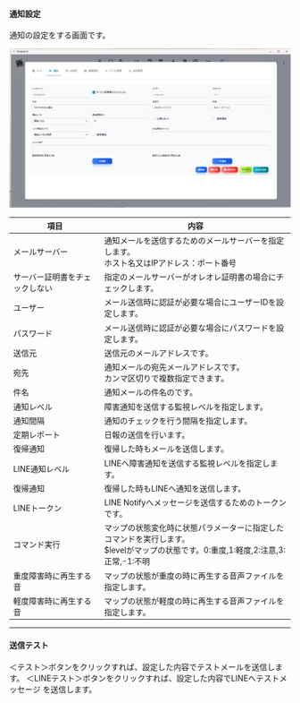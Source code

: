#### 通知設定
<div class="text-xl">
通知の設定をする画面です。
</div>

![通知設定](../../help/ja/2024-02-15_05-05-50.png)

>>>

<div class="text-sm">

|項目|内容|
|----|----|
|メールサーバー|通知メールを送信するためのメールサーバーを指定します。<br>ホスト名又はIPアドレス：ポート番号|
|サーバー証明書をチェックしない|指定のメールサーバーがオレオレ証明書の場合にチェックします。|
|ユーザー|メール送信時に認証が必要な場合にユーザーIDを設定します。|
|パスワード|メール送信時に認証が必要な場合にパスワードを設定します。|
|送信元|送信元のメールアドレスです。|
|宛先|通知メールの宛先メールアドレスです。<br>カンマ区切りで複数指定できます。|
|件名|通知メールの件名のです。|
|通知レベル|障害通知を送信する監視レベルを指定します。|
|通知間隔|通知のチェックを行う間隔を指定します。|
|定期レポート|日報の送信を行います。|
|復帰通知|復帰した時もメールを送信します。|
|LINE通知レベル|LINEへ障害通知を送信する監視レベルを指定します。|
|復帰通知|復帰した時もLINEへ通知を送信します。|
|LINEトークン|LINE Notifyへメッセージを送信するためのトークンです。|
|コマンド実行|マップの状態変化時に状態パラメーターに指定したコマンドを実行します。<br> $levelがマップの状態です。0:重度,1:軽度,2:注意,3:正常,-1:不明|
|重度障害時に再生する音|マップの状態が重度の時に再生する音声ファイルを指定します。|
|軽度障害時に再生する音|マップの状態が軽度の時に再生する音声ファイルを指定します。|

</div>

---
#### 送信テスト

<div class="text-xl">
＜テスト＞ボタンをクリックすれば、設定した内容でテストメールを送信します。
＜LINEテスト＞ボタンをクリックすれば、設定した内容でLINEへテストメッセージ
を送信します。

</div>

